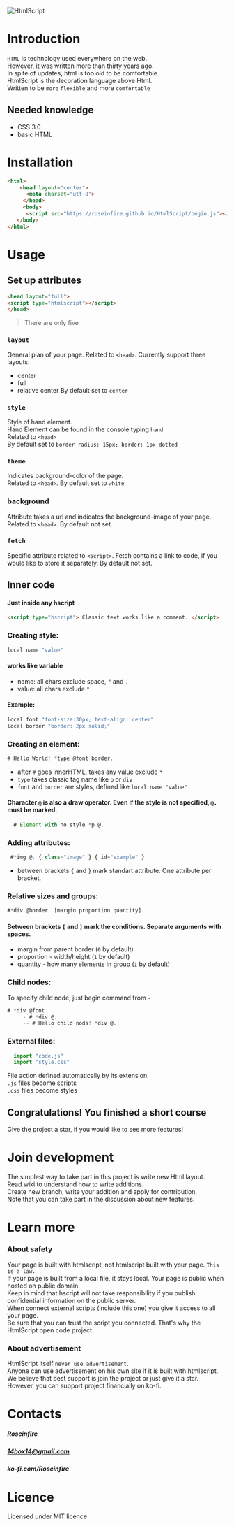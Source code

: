 ![HtmlScript](https://raw.githubusercontent.com/Roseinfire/HtmlScript/main/Icon(500x500).png)
# Introduction
`HTML` is technology used everywhere on the web. <br>
However, it was written more than thirty years ago. <br>
In spite of updates, html is too old to be comfortable. <br>
HtmlScript is the decoration language above Html. <br>
Written to be `more` `flexible` and more `comfortable`

## Needed knowledge
* CSS 3.0
* basic HTML
  
# Installation
```HTML
<html>
    <head layout="center">
      <meta charset="utf-8">
     </head>
     <body>
      <script src="https://roseinfire.github.io/HtmlScript/begin.js"></script>
   </body>
</html>
```

 
# Usage
## Set up attributes
```HTML
<head layout="full">
<script type="htmlscript"></script>
</head>
```
> There are only five
### `layout`
General plan of your page. Related to `<head>`.
Currently support three layouts:
* center
* full
* relative center
By default set to `center`
### `style`
Style of hand element.<br>
Hand Element can be found in the console typing `hand` <br>
Related to `<head>` <br>
By default set to `border-radius: 15px; border: 1px dotted`
### `theme` 
Indicates background-color of the page.<br>
Related to `<head>`. By default set to `white`
### background
Attribute takes a url and indicates the background-image of your page. <br>
Related to `<head>`. By default not set.
### `fetch`
Specific attribute related to `<script>`.
Fetch contains a link to code, if you would like to store it separately.
By default not set.

## Inner code
#### Just inside any hscript
```HTML
<script type="hscript"> Classic text works like a comment. </script>
```
### Creating style:
```javascript
local name "value"
```
#### works like variable
*  name: all chars exclude space, `"` and `.`
*  value: all chars exclude `"`
#### Example:
```javascript
local font "font-size:30px; text-align: center"
local border "border: 2px solid;"
```
### Creating an element:
```javascript
# Hello World! *type @font border.
```
* after `#` goes innerHTML, takes any value exclude `*`
* `type` takes classic tag name like `p` or `div`
* `font` and `border` are styles, defined like `local name "value"`

#### Character `@` is also a draw operator. Even if the style is not specified, `@.` must be marked.
```javascript
  # Element with no style *p @.
```
### Adding attributes:
```javascript
 #*img @. { class="image" } { id="example" }
```
* between brackets `{` and `}` mark standart attribute. One attribute per bracket.
### Relative sizes and groups:
```javascript
#*div @border. [margin proportion quantity]
```
#### Between brackets `[` and `]` mark the conditions. Separate arguments with spaces.
* margin from parent border (`0` by default)
* proportion - width/height (`1` by default)
* quantity - how many elements in group (`1` by default)
### Child nodes:
To specify child node, just begin command from `-`
```javascript
# *div @font.
     - # *div @.
     -- # Hello child nods! *div @.
```
### External files:
```javascript
  import "code.js"
  import "style.css"
```
File action defined automatically by its extension. <br>
`.js` files become scripts <br>
`.css` files become styles <br>
## Congratulations! You finished a short course
 Give the project a star, if you would like to see more features!
# Join development
The simplest way to take part in this project is write new Html layout.<br>
Read wiki to understand how to write additions. <br>
Create new branch, write your addition and apply for contribution.<br>
Note that you can take part in the discussion about new features. <br>


# Learn more
### About safety
Your page is built with htmlscript, not htmlscript built with your page. `This is a law.` <br>
If your page is built from a local file, it stays local. Your page is public when hosted on public domain.<br>
Keep in mind that hscript will not take responsibility if you publish confidential information on the public server.<br>
When connect external scripts (include this one) you give it access to all your page.<br>
Be sure that you can trust the script you connected. That's why the HtmlScript open code project. <br>
  
### About advertisement
HtmlScript itself `never use advertisement`. <br>
Anyone can use advertisement on his own site if it is built with htmlscript. <br>
We believe that best support is join the project or just give it a star. <br>
However, you can support project financially on ko-fi. <br>

# Contacts
##### Roseinfire
##### 14box14@gmail.com
##### ko-fi.com/Roseinfire


# Licence
Licensed under MIT licence

